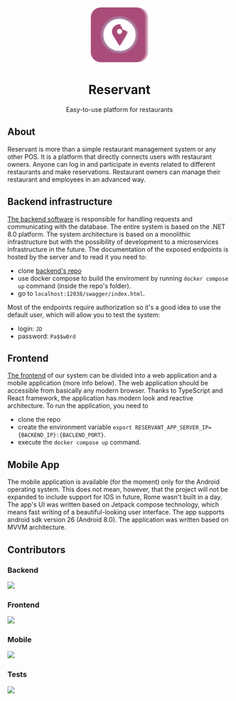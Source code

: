 
<p align="center">
  <img alt="reservant" height="128" src="./.github/resources/reservant_logo.png">
  <h1 align="center">Reservant</h1>
  <p align="center">Easy-to-use platform for restaurants</p>
</p> 

## About
Reservant is more than a simple restaurant management system or any other POS. It is a platform that directly connects users with restaurant owners. Anyone can log in and participate in events related to different restaurants and make reservations. Restaurant owners can manage their restaurant and employees in an advanced way.

## Backend infrastructure
[The backend software](https://github.com/Reservant-inc/reservant-backend) is responsible for handling requests and communicating with the database. The entire system is based on the .NET 8.0 platform. The system architecture is based on a monolithic infrastructure but with the possibility of development to a microservices infrastructure in the future. The documentation of the exposed endpoints is hosted by the server and to read it you need to:
* clone [backend's repo](https://github.com/Reservant-inc/reservant-backend)
* use docker compose to build the enviroment by running `docker compose up` command (inside the repo's folder).
* go to `localhost:12038/swagger/index.html`.
  
Most of the endpoints require authorization so it's a good idea to use the default user, which will allow you to test the system:
* login: `JD`
* password: `Pa$$w0rd`

## Frontend
[The frontend](https://github.com/Reservant-inc/reservant-frontend) of our system can be divided into a web application and a mobile application (more info below). The web application should be accessible from basically any modern browser. Thanks to TypeScript and React framework, the application has modern look and reactive architecture. To run the application, you need to 
* clone the repo
* create the environment variable `export RESERVANT_APP_SERVER_IP={BACKEND_IP}:{BACLEND_PORT}`.
* execute the `docker compose up` command.

## Mobile App
The mobile application is available (for the moment) only for the Android operating system. This does not mean, however, that the project will not be expanded to include support for IOS in future, Rome wasn't built in a day. The app's UI was written based on Jetpack compose technology, which means fast writing of a beautiful-looking user interface. The app supports android sdk version 26 (Android 8.0). The application was written based on MVVM architecture.

## Contributors

### Backend
<a href="https://github.com/Reservant-inc/reservant-backend/graphs/contributors">
  <img src="https://contrib.rocks/image?repo=Reservant-inc/reservant-backend" />
</a>

### Frontend
<a href="https://github.com/Reservant-inc/reservant-frontend/graphs/contributors">
  <img src="https://contrib.rocks/image?repo=Reservant-inc/reservant-frontend" />
</a>

### Mobile
<a href="https://github.com/Reservant-inc/reservant-mobile/graphs/contributors">
  <img src="https://contrib.rocks/image?repo=Reservant-inc/reservant-mobile" />
</a>

### Tests
<a href="https://github.com/Reservant-inc/reservant-tests/graphs/contributors">
  <img src="https://contrib.rocks/image?repo=Reservant-inc/reservant-tests" />
</a>
